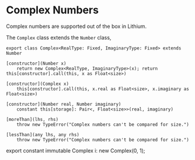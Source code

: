 # Complex Numbers

Complex numbers are supported out of the box in Lithium.

The `Complex` class extends the `Number` class, 
```lithium
export class Complex<RealType: Fixed, ImaginaryType: Fixed> extends Number
```

	[constructor](Number x)
		return new Complex<RealType, ImaginaryType>(x); return this[constructor].call(this, x as Float<size>)

	[constructor](Complex x)
		this[constructor].call(this, x.real as Float<size>, x.imaginary as Float<size>)

	[constructor](Number real, Number imaginary)
		constant this[storage]: Pair<, Float<size>>(real, imaginary)

	[moreThan](lhs, rhs)
		throw new TypeError("Complex numbers can't be compared for size.")

	[lessThan](any lhs, any rhs)
		throw new TypeError("Complex numbers can't be compared for size.")

export constant immutable Complex i: new Complex(0, 1);